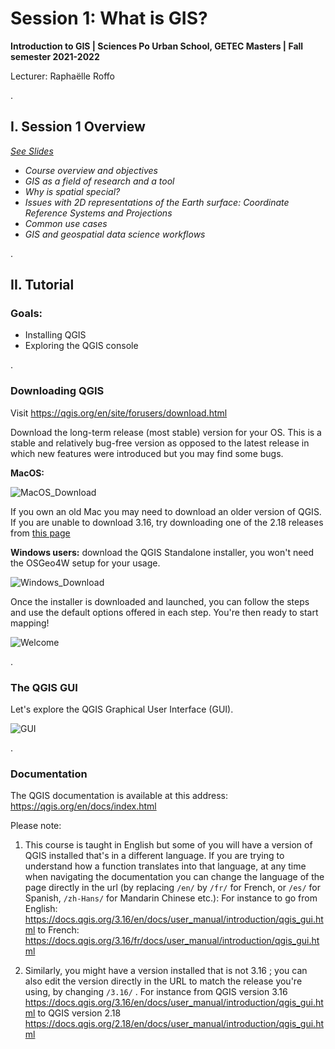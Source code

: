 # Session 1: What is GIS?
**Introduction to GIS | Sciences Po Urban School, GETEC Masters | Fall semester 2021-2022**

Lecturer: Raphaëlle Roffo

.

## **I. Session 1 Overview** 

*[See Slides](https://github.com/raphaelleroffo/intro-to-gis/blob/main/Session1/Intro%20to%20GIS%20-%20session%201.pdf)*

- *Course overview and objectives*
- *GIS as a field of research and a tool*
- *Why is spatial special?*
- *Issues with 2D representations of the Earth surface: Coordinate Reference Systems and Projections*
- *Common use cases*
- *GIS and geospatial data science workflows*

.


## **II. Tutorial**

### Goals:

- Installing QGIS
- Exploring the QGIS console

.

### Downloading QGIS

Visit https://qgis.org/en/site/forusers/download.html

Download the long-term release (most stable) version for your OS. This is a stable and relatively bug-free version as opposed to the latest release in which new features were introduced but you may find some bugs.

**MacOS:**

![MacOS_Download](https://raw.github.com/raphaelleroffo/intro-to-gis/main/img/MacOS_download.png)

If you own an old Mac you may need to download an older version of QGIS. If you are unable to download 3.16, try downloading one of the 2.18 releases from [this page](https://qgis.org/downloads/macOS/)

**Windows users:** download the QGIS Standalone installer, you won't need the OSGeo4W setup for your usage.

![Windows_Download](https://raw.github.com/raphaelleroffo/intro-to-gis/main/img/Windows_download.png)

Once the installer is downloaded and launched, you can follow the steps and use the default options offered in each step. You're then ready to start mapping!


![Welcome](https://raw.github.com/raphaelleroffo/intro-to-gis/main/img/Welcome.png)

. 

### The QGIS GUI

Let's explore the QGIS Graphical User Interface (GUI).

![GUI](https://raw.github.com/raphaelleroffo/intro-to-gis/main/img/GUI.png)

.
### Documentation
The QGIS documentation is available at this address: https://qgis.org/en/docs/index.html

Please note:
1. This course is taught in English but some of you will have a version of QGIS installed that's in a different language. If you are trying to understand how a function translates into that language, at any time when navigating the documentation you can change the language of the page directly in the url (by replacing `/en/` by `/fr/` for French, or `/es/` for Spanish, `/zh-Hans/` for Mandarin Chinese etc.): For instance to go from English: https://docs.qgis.org/3.16/en/docs/user_manual/introduction/qgis_gui.html to French: https://docs.qgis.org/3.16/fr/docs/user_manual/introduction/qgis_gui.html

2. Similarly, you might have a version installed that is not 3.16 ; you can also edit the version directly in the URL to match the release you're using, by changing `/3.16/` . For instance from QGIS version 3.16 https://docs.qgis.org/3.16/en/docs/user_manual/introduction/qgis_gui.html to QGIS version 2.18 https://docs.qgis.org/2.18/en/docs/user_manual/introduction/qgis_gui.html 